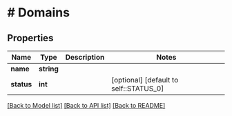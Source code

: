 # # Domains

## Properties

Name | Type | Description | Notes
------------ | ------------- | ------------- | -------------
**name** | **string** |  |
**status** | **int** |  | [optional] [default to self::STATUS_0]

[[Back to Model list]](../../README.md#models) [[Back to API list]](../../README.md#endpoints) [[Back to README]](../../README.md)
